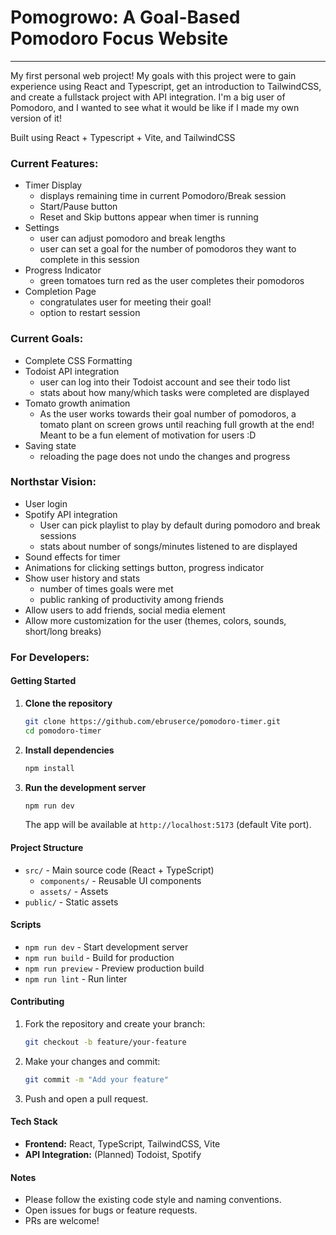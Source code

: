 # Pomogrowo: A Goal-Based Pomodoro Focus Website
---
My first personal web project! My goals with this project were to gain experience using React and Typescript, get an introduction to TailwindCSS, and create a fullstack project with API integration. I'm a big user of Pomodoro, and I wanted to see what it would be like if I made my own version of it!

Built using React + Typescript + Vite, and TailwindCSS

### Current Features:
- Timer Display
  - displays remaining time in current Pomodoro/Break session
  - Start/Pause button
  - Reset and Skip buttons appear when timer is running
- Settings
  - user can adjust pomodoro and break lengths
  - user can set a goal for the number of pomodoros they want to complete in this session
- Progress Indicator
  - green tomatoes turn red as the user completes their pomodoros
- Completion Page
  - congratulates user for meeting their goal!
  - option to restart session

### Current Goals:
- Complete CSS Formatting
- Todoist API integration
  - user can log into their Todoist account and see their todo list
  - stats about how many/which tasks were completed are displayed
- Tomato growth animation
  - As the user works towards their goal number of pomodoros, a tomato plant on screen grows until reaching full growth at the end! Meant to be a fun element of motivation for users :D
- Saving state
  - reloading the page does not undo the changes and progress

### Northstar Vision:
- User login
- Spotify API integration
  - User can pick playlist to play by default during pomodoro and break sessions
  - stats about number of songs/minutes listened to are displayed
- Sound effects for timer 
- Animations for clicking settings button, progress indicator
- Show user history and stats
  - number of times goals were met
  - public ranking of productivity among friends
- Allow users to add friends, social media element
- Allow more customization for the user (themes, colors, sounds, short/long breaks)

### For Developers:

#### Getting Started

1. **Clone the repository**
   ```bash
   git clone https://github.com/ebruserce/pomodoro-timer.git
   cd pomodoro-timer
   ```

2. **Install dependencies**
   ```bash
   npm install
   ```

3. **Run the development server**
   ```bash
   npm run dev
   ```
   The app will be available at `http://localhost:5173` (default Vite port).

#### Project Structure

- `src/` - Main source code (React + TypeScript)
  - `components/` - Reusable UI components
  - `assets/` - Assets
- `public/` - Static assets

#### Scripts

- `npm run dev` - Start development server
- `npm run build` - Build for production
- `npm run preview` - Preview production build
- `npm run lint` - Run linter

#### Contributing

1. Fork the repository and create your branch:
   ```bash
   git checkout -b feature/your-feature
   ```
2. Make your changes and commit:
   ```bash
   git commit -m "Add your feature"
   ```
3. Push and open a pull request.

#### Tech Stack

- **Frontend:** React, TypeScript, TailwindCSS, Vite
- **API Integration:** (Planned) Todoist, Spotify

#### Notes

- Please follow the existing code style and naming conventions.
- Open issues for bugs or feature requests.
- PRs are welcome!
